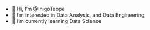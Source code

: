 - 👋 Hi, I’m @InigoTeope
- 👀 I’m interested in Data Analysis, and Data Engineering
- 🌱 I’m currently learning Data Science

<!---
InigoTeope/InigoTeope is a ✨ special ✨ repository because its `README.md` (this file) appears on your GitHub profile.
You can click the Preview link to take a look at your changes.
--->
